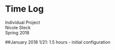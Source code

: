 # Time Log
Individual Project
<br />Nicole Steck 
<br />Spring 2018


##January 2018
1/21: 1.5 hours - initial configuration